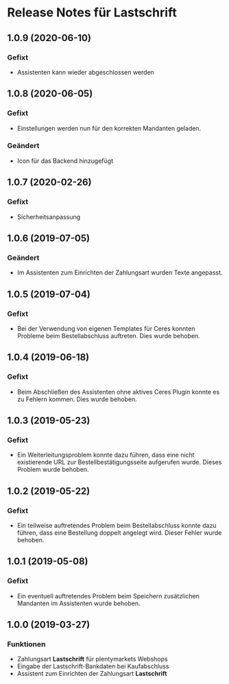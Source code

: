 # Release Notes für Lastschrift

## 1.0.9 (2020-06-10)

### Gefixt
- Assistenten kann wieder abgeschlossen werden

## 1.0.8 (2020-06-05)

### Gefixt
- Einstellungen werden nun für den korrekten Mandanten geladen.

### Geändert
- Icon für das Backend hinzugefügt

## 1.0.7 (2020-02-26)

### Gefixt
- Sicherheitsanpassung

## 1.0.6 (2019-07-05)

### Geändert

- Im Assistenten zum Einrichten der Zahlungsart wurden Texte angepasst.

## 1.0.5 (2019-07-04)

### Gefixt

- Bei der Verwendung von eigenen Templates für Ceres konnten Probleme beim Bestellabschluss auftreten. Dies wurde behoben.

## 1.0.4 (2019-06-18)

### Gefixt

- Beim Abschließen des Assistenten ohne aktives Ceres Plugin konnte es zu Fehlern kommen. Dies wurde behoben.

## 1.0.3 (2019-05-23)

### Gefixt

- Ein Weiterleitungsproblem konnte dazu führen, dass eine nicht existierende URL zur Bestellbestätigungsseite aufgerufen wurde. Dieses Problem wurde behoben.

## 1.0.2 (2019-05-22)

### Gefixt

- Ein teilweise auftretendes Problem beim Bestellabschluss konnte dazu führen, dass eine Bestellung doppelt angelegt wird. Dieser Fehler wurde behoben.

## 1.0.1 (2019-05-08)

### Gefixt

- Ein eventuell auftretendes Problem beim Speichern zusätzlichen Mandanten im Assistenten wurde behoben.

## 1.0.0 (2019-03-27)

### Funktionen

- Zahlungsart **Lastschrift** für plentymarkets Webshops
- Eingabe der Lastschrift-Bankdaten bei Kaufabschluss
- Assistent zum Einrichten der Zahlungsart **Lastschrift**

